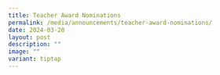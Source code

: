 ```yaml
---
title: Teacher Award Nominations
permalink: /media/announcements/teacher-award-nominations/
date: 2024-03-20
layout: post
description: ""
image: ""
variant: tiptap
---
```

